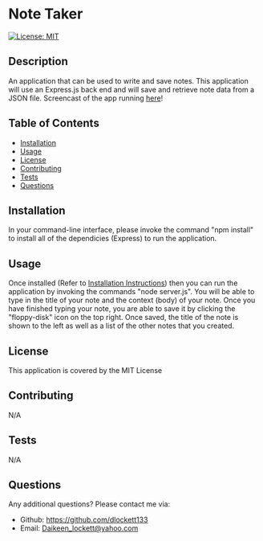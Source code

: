 # Note Taker

[![License: MIT](https://img.shields.io/badge/License-MIT-blue.svg)](https://opensource.org/licenses/MIT)

## Description

An application that can be used to write and save notes. This application will use an Express.js back end and will save and retrieve note data from a JSON file.
Screencast of the app running [here](https://drive.google.com/file/d/1R6R_MSFCLpf-mJhsyyghzPMZHq3vJigI/view)!

## Table of Contents

- [Installation](#installation)
- [Usage](#usage)
- [License](#license)
- [Contributing](#contributing)
- [Tests](#tests)
- [Questions](#questions)

## Installation

In your command-line interface, please invoke the command "npm install" to install all of the dependicies (Express) to run the application.

## Usage

Once installed (Refer to [Installation Instructions](#installation)) then you can run the application by invoking the commands "node server.js".
You will be able to type in the title of your note and the context (body) of your note. Once you have finished typing your note, you are able to save it by clicking the "floppy-disk" icon on the top right. Once saved, the title of the note is shown to the left as well as a list of the other notes that you created.

## License

This application is covered by the MIT License

## Contributing

N/A

## Tests

N/A

## Questions

Any additional questions? Please contact me via:

- Github: https://github.com/dlockett133
- Email: Daikeen_lockett@yahoo.com

